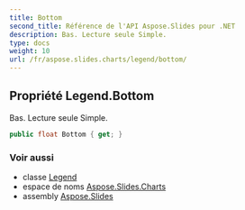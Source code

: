 ```yaml
---
title: Bottom
second_title: Référence de l'API Aspose.Slides pour .NET
description: Bas. Lecture seule Simple.
type: docs
weight: 10
url: /fr/aspose.slides.charts/legend/bottom/
---
```


## Propriété Legend.Bottom

Bas. Lecture seule Simple.

```csharp
public float Bottom { get; }
```

### Voir aussi

* classe [Legend](../../legend)
* espace de noms [Aspose.Slides.Charts](../../legend)
* assembly [Aspose.Slides](../../../)

<!-- NE PAS MODIFIER : généré par xmldocmd pour Aspose.Slides.dll -->